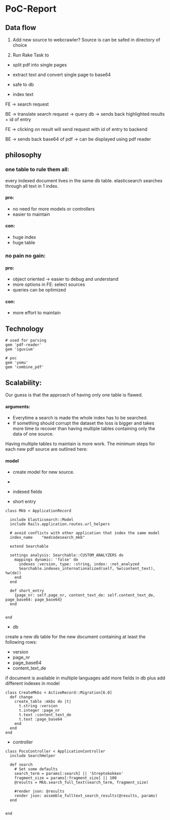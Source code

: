 # PoC-Report

## Data flow

1. Add new source to webcrawler?
Source is can be safed in directory of choice

2. Run Rake Task to 

- split pdf into single pages 

- extract text and convert single page to base64 

- safe to db

- index text



FE -> search request

BE -> translate search request -> query db -> sends back highlighted results + id of entry

FE -> clicking on result will send request with id of entry to backend 

BE -> sends back base64 of pdf -> can be displayed using pdf reader





## philosophy

### one table to rule them all:

  every indexed document lives in the same db table. elasticsearch searches through all text in 1 index.

  #### pro:
  - no need for more models or controllers
  - easier to maintain


  #### con:

  - huge index
  - huge table


### no pain no gain:

#### pro:
- object oriented -> easier to debug and understand
- more options in FE: select sources
- queries can be optimized


#### con:

- more effort to maintain


## Technology

```
# used for parsing
gem 'pdf-reader'
gem 'iguvium'

# poc
gem 'yomu'
gem 'combine_pdf'
```

## Scalability: 

Our guess is that the approach of having only one table is flawed. 

#### arguments:

- Everytime a search is made the whole index has to be searched. 
- If something should corrupt the dataset the loss is bigger and takes more time to recover than having multiple tables containing only the data of one source.

Having multiple tables to maintain is more work. The minimum steps for each new pdf source are outlined here:

#### model

- create model for new source.
- 
- indexed fields

- short entry

```
class Mkb < ApplicationRecord

  include Elasticsearch::Model
  include Rails.application.routes.url_helpers

  # avoid conflicts with other application that index the same model
  index_name    "medcodesearch_mkb"

  extend Searchable

  settings analysis: Searchable::CUSTOM_ANALYZERS do
    mappings dynamic: 'false' do
      indexes :version, type: :string, index: :not_analyzed
      Searchable.indexes_internationalized(self, %w(content_text), %w(de))
    end
  end

  def short_entry
    {page_nr: self.page_nr, content_text_de: self.content_text_de, page_base64: page_base64}
  end


end

```

- db

create a new db table for the new document containing at least the following rows:

- version
- page_nr
- page_base64
- content_text_de

if document is available in multiple languages add more fields in db plus add different indexes in model

```
class CreateMkbs < ActiveRecord::Migration[6.0]
  def change
    create_table :mkbs do |t|
      t.string :version
      t.integer :page_nr
      t.text :content_text_de
      t.text :page_base64
    end
  end
end
```

- controller 


```
class PocsController < ApplicationController
  include SearchHelper

  def search
    # Set some defaults
    search_term = params[:search] || 'Streptokokken'
    fragment_size = params[:fragment_size] || 100
    @results = Mkb.search_full_text(search_term, fragment_size)

    #render json: @results
    render json: assemble_fulltext_search_results(@results, params)
  end


end


```
